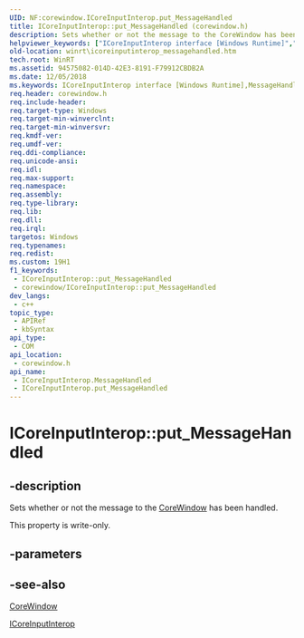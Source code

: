 ```yaml
---
UID: NF:corewindow.ICoreInputInterop.put_MessageHandled
title: ICoreInputInterop::put_MessageHandled (corewindow.h)
description: Sets whether or not the message to the CoreWindow has been handled.
helpviewer_keywords: ["ICoreInputInterop interface [Windows Runtime]","MessageHandled property","ICoreInputInterop.MessageHandled","ICoreInputInterop.put_MessageHandled","ICoreInputInterop::MessageHandled","ICoreInputInterop::put_MessageHandled","MessageHandled property [Windows Runtime]","MessageHandled property [Windows Runtime]","ICoreInputInterop interface","corewindow/ICoreInputInterop::MessageHandled","corewindow/ICoreInputInterop::put_MessageHandled","put_MessageHandled","winrt.icoreinputinterop_messagehandled"]
old-location: winrt\icoreinputinterop_messagehandled.htm
tech.root: WinRT
ms.assetid: 94575082-014D-42E3-8191-F79912CBDB2A
ms.date: 12/05/2018
ms.keywords: ICoreInputInterop interface [Windows Runtime],MessageHandled property, ICoreInputInterop.MessageHandled, ICoreInputInterop.put_MessageHandled, ICoreInputInterop::MessageHandled, ICoreInputInterop::put_MessageHandled, MessageHandled property [Windows Runtime], MessageHandled property [Windows Runtime],ICoreInputInterop interface, corewindow/ICoreInputInterop::MessageHandled, corewindow/ICoreInputInterop::put_MessageHandled, put_MessageHandled, winrt.icoreinputinterop_messagehandled
req.header: corewindow.h
req.include-header: 
req.target-type: Windows
req.target-min-winverclnt: 
req.target-min-winversvr: 
req.kmdf-ver: 
req.umdf-ver: 
req.ddi-compliance: 
req.unicode-ansi: 
req.idl: 
req.max-support: 
req.namespace: 
req.assembly: 
req.type-library: 
req.lib: 
req.dll: 
req.irql: 
targetos: Windows
req.typenames: 
req.redist: 
ms.custom: 19H1
f1_keywords:
 - ICoreInputInterop::put_MessageHandled
 - corewindow/ICoreInputInterop::put_MessageHandled
dev_langs:
 - c++
topic_type:
 - APIRef
 - kbSyntax
api_type:
 - COM
api_location:
 - corewindow.h
api_name:
 - ICoreInputInterop.MessageHandled
 - ICoreInputInterop.put_MessageHandled
---
```


# ICoreInputInterop::put_MessageHandled


## -description

Sets whether or not the message to the <a href="https://msdn.microsoft.com/60b1c8c6-c136-4c4c-8e46-69a792d58ed0">CoreWindow</a> has been handled.

This property is write-only.

## -parameters

## -see-also

<a href="https://msdn.microsoft.com/60b1c8c6-c136-4c4c-8e46-69a792d58ed0">CoreWindow</a>



<a href="https://docs.microsoft.com/windows/desktop/api/corewindow/nn-corewindow-icoreinputinterop">ICoreInputInterop</a>

